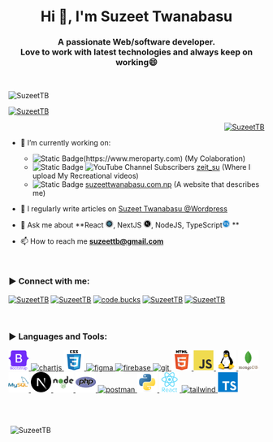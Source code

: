 <h1 align="center">Hi 👋, I'm Suzeet Twanabasu</h1>
<h3 align="center">A passionate Web/software developer. <br/>Love to work with latest technologies and always keep on working😄
</h3>

</br>
<p align="left"> <img src="https://komarev.com/ghpvc/?username=SuzeetTB&label=Profile%20views&color=0e75b6&style=flat" alt="SuzeetTB" /> </p>

<p align="left"> <a href="https://github.com/SuzeetTB/github-profile-trophy"><img src="https://github-profile-trophy.vercel.app/?username=SuzeetTB" alt="SuzeetTB" /></a> </p>

<p align="right"> <a href="https://twitter.com/zeit_su" target="blank"><img src="https://img.shields.io/twitter/follow/zeit_su?logo=twitter&style=for-the-badge" alt="SuzeetTB" /></a> </p>

- 🔭 I’m currently working on:
   <ul>
    <li><img alt="Static Badge" src="https://img.shields.io/badge/MeroParty-blue?style=plastic&logo=react&logoSize=15px&link=https%3A%2F%2Fwww.meroparty.com">(https://www.meroparty.com) (My Colaboration)</li>
    <li>
      <img alt="Static Badge" src="https://img.shields.io/badge/My%20YouTube%20Channel-red?style=flat-square&logo=youtube">
      <img alt="YouTube Channel Subscribers" src="https://img.shields.io/youtube/channel/subscribers/UC-6XhsJ324UuZPHIKZHPrHA"> 
      <a href="https://youtube.com/@zeit_su?si=b6uTTsS0qGpDTExD">zeit_su</a>
      (Where I upload My Recreational videos)
    </li>
    <li>
      <img alt="Static Badge" src="https://img.shields.io/badge/My%20Portfolio-black?style=flat-square">
      <a href="http://suzeettwanabasu.com.np" target="blank">suzeettwanabasu.com.np</a> 
      (A website that describes me)
    </li>
   </ul>

- 📝 I regularly write articles on <a href="https://suzeettwanabasu.wordpress.com" target="blank">Suzeet Twanabasu @Wordpress</a>

- 💬 Ask me about **React <img width="15px" src="https://github.com/Pedro-Murilo/icons-for-readme/blob/main/.github/react-icon.svg" alt="ReactJS Icon"/>, NextJS <img width="15px" src="https://github.com/Pedro-Murilo/icons-for-readme/blob/main/.github/nextjs-icon.svg" alt="NextJS Icon" />, NodeJS, TypeScript<img width="15px" src="https://github.com/Pedro-Murilo/icons-for-readme/blob/main/.github/typescript-icon.svg" alt="Typescript Icon" /> **

- 📫 How to reach me **suzeettb@gmail.com**
 

<!-- ### Blogs posts -->
<!-- BLOG-POST-LIST:START -->
<!-- BLOG-POST-LIST:END -->
</br>

<h3 align="left">▶ Connect with me:</h3>
<p align="left">
  <a href="https://youtube.com/@zeit_su?si=b6uTTsS0qGpDTExD" target="blank" rel="nofollow"><img align="center" src="https://github.com/rahuldkjain/github-profile-readme-generator/blob/master/src/images/icons/Social/youtube.svg" alt="SuzeetTB" height="30" width="40" /></a>
  <a href="https://www.linkedin.com/in/suzeettwanabasu" target="blank" rel="nofollow"><img align="center" src="https://github.com/rahuldkjain/github-profile-readme-generator/blob/master/src/images/icons/Social/linked-in-alt.svg" alt="SuzeetTB" height="30" width="40" /></a>
  <a href="https://www.instagram.com/zeit_su/" target="blank" rel="nofollow"><img align="center" src="https://github.com/rahuldkjain/github-profile-readme-generator/blob/master/src/images/icons/Social/instagram.svg" alt="code.bucks" height="30" width="40" /></a>
  <a href="https://twitter.com/zeit_su" target="blank" rel="nofollow"><img align="center" src="https://github.com/rahuldkjain/github-profile-readme-generator/blob/master/src/images/icons/Social/twitter.svg" alt="SuzeetTB" height="30" width="40" /></a>
  <a href="https://www.facebook.com/su2e3t" target="blank" rel="nofollow"><img align="center" src="https://github.com/rahuldkjain/github-profile-readme-generator/blob/master/src/images/icons/Social/facebook.svg" alt="SuzeetTB" height="30" width="40" /></a>
</p>
</br>
<h3 align="left">▶ Languages and Tools:</h3>
 <p align="left"> 
  <!-- <a href="https://aws.amazon.com/amplify/" target="_blank" rel="nofollow"> <img src="https://docs.amplify.aws/assets/logo-dark.svg" alt="amplify" width="40" height="40"/> </a> -->
  <!-- <a href="https://babeljs.io/" target="_blank" rel="nofollow"> <img src="https://cdn.worldvectorlogo.com/logos/babel-10.svg" alt="babel" width="40" height="40"/> </a> -->
  <a href="https://getbootstrap.com" target="_blank" rel="nofollow"> <img src="https://raw.githubusercontent.com/devicons/devicon/master/icons/bootstrap/bootstrap-plain-wordmark.svg" alt="bootstrap" width="40" height="40"/> </a> 
  <!-- <a href="https://bulma.io/" target="_blank" rel="nofollow"> <img src="https://raw.githubusercontent.com/gilbarbara/logos/804dc257b59e144eaca5bc6ffd16949752c6f789/logos/bulma.svg" alt="bulma" width="40" height="40"/> </a> -->
  <a href="https://www.chartjs.org" target="_blank" rel="nofollow"> <img src="https://www.chartjs.org/media/logo-title.svg" alt="chartjs" width="40" height="40"/> </a> 
  <a href="https://www.w3schools.com/css/" target="_blank" rel="nofollow"> <img src="https://raw.githubusercontent.com/devicons/devicon/master/icons/css3/css3-original-wordmark.svg" alt="css3" width="40" height="40"/> </a> 
  <!-- <a href="https://d3js.org/" target="_blank"> <img src="https://raw.githubusercontent.com/devicons/devicon/master/icons/d3js/d3js-original.svg" alt="d3js" width="40" height="40"/> </a>  -->
  <!--   <a href="https://www.electronjs.org" target="_blank"> <img src="https://raw.githubusercontent.com/devicons/devicon/master/icons/electron/electron-original.svg" alt="electron" width="40" height="40"/> </a>  -->
  <!--   <a href="https://expressjs.com" target="_blank" rel="nofollow"> <img src="https://raw.githubusercontent.com/devicons/devicon/master/icons/express/express-original-wordmark.svg" alt="express" width="40" height="40"/> </a>  -->
  <a href="https://www.figma.com/" target="_blank"> <img src="https://www.vectorlogo.zone/logos/figma/figma-icon.svg" alt="figma" width="40" height="40"/> </a> 
  <a href="https://firebase.google.com/" target="_blank" rel="nofollow"> <img src="https://www.vectorlogo.zone/logos/firebase/firebase-icon.svg" alt="firebase" width="40" height="40"/> </a> 
  <a href="https://git-scm.com/" rel="nofollow" target="_blank"> <img src="https://www.vectorlogo.zone/logos/git-scm/git-scm-icon.svg" alt="git" width="40" height="40"/> </a> 
  <!-- <a href="https://graphql.org" target="_blank"> <img src="https://www.vectorlogo.zone/logos/graphql/graphql-icon.svg" alt="graphql" width="40" height="40"/> </a>  -->
  <a href="https://www.w3.org/html/" target="_blank" rel="nofollow"> <img src="https://raw.githubusercontent.com/devicons/devicon/master/icons/html5/html5-original-wordmark.svg" alt="html5" width="40" height="40"/> </a> 
  <a href="https://developer.mozilla.org/en-US/docs/Web/JavaScript" rel="nofollow" target="_blank"> <img src="https://raw.githubusercontent.com/devicons/devicon/master/icons/javascript/javascript-original.svg" alt="javascript" width="40" height="40"/> </a> 
  <a href="https://www.linux.org/" target="_blank" rel="nofollow"> <img src="https://raw.githubusercontent.com/devicons/devicon/master/icons/linux/linux-original.svg" alt="linux" width="40" height="40"/> </a> 
  <!-- <a href="https://materializecss.com/" rel="nofollow" target="_blank"> <img src="https://raw.githubusercontent.com/prplx/svg-logos/5585531d45d294869c4eaab4d7cf2e9c167710a9/svg/materialize.svg" alt="materialize" width="40" height="40"/> </a> -->
  <a rel="nofollow" href="https://www.mongodb.com/" target="_blank"> <img src="https://raw.githubusercontent.com/devicons/devicon/master/icons/mongodb/mongodb-original-wordmark.svg" alt="mongodb" width="40" height="40"/> </a> 
  <a href="https://www.mysql.com/" target="_blank" rel="nofollow"> <img src="https://raw.githubusercontent.com/devicons/devicon/master/icons/mysql/mysql-original-wordmark.svg" alt="mysql" width="40" height="40"/> </a> 
  <a href="https://nextjs.org/" target="_blank" rel="nofollow"> <img src="https://github.com/devicons/devicon/raw/master/icons/nextjs/nextjs-original.svg" alt="nextjs" width="40" height="40"/> </a> 
  <a href="https://nodejs.org" target="_blank" rel="nofollow"> <img src="https://raw.githubusercontent.com/devicons/devicon/master/icons/nodejs/nodejs-original-wordmark.svg" alt="nodejs" width="40" height="40"/> </a> 
  <a href="https://www.php.net" target="_blank" rel="nofollow"> <img src="https://raw.githubusercontent.com/devicons/devicon/master/icons/php/php-original.svg" alt="php" width="40" height="40"/> </a> 
  <a href="https://postman.com" target="_blank" rel="nofollow"> <img src="https://www.vectorlogo.zone/logos/getpostman/getpostman-icon.svg" alt="postman" width="40" height="40"/> </a> 
  <a href="https://www.python.org" target="_blank" rel="nofollow"> <img src="https://raw.githubusercontent.com/devicons/devicon/master/icons/python/python-original.svg" alt="python" width="40" height="40"/> </a> 
  <a href="https://reactjs.org/" target="_blank" rel="nofollow"> <img src="https://raw.githubusercontent.com/devicons/devicon/master/icons/react/react-original-wordmark.svg" alt="react" width="40" height="40"/> </a> 
  <!-- <a href="https://redux.js.org" target="_blank" rel="nofollow"> <img src="https://raw.githubusercontent.com/devicons/devicon/master/icons/redux/redux-original.svg" alt="redux" width="40" height="40"/> </a> -->
  <!-- <a href="https://sass-lang.com" target="_blank" rel="nofollow"> <img src="https://raw.githubusercontent.com/devicons/devicon/master/icons/sass/sass-original.svg" alt="sass" width="40" height="40"/> </a> -->
  <a href="https://tailwindcss.com/" target="_blank" rel="nofollow"> <img src="https://www.vectorlogo.zone/logos/tailwindcss/tailwindcss-icon.svg" alt="tailwind" width="40" height="40"/> </a> 
  <a href="https://www.typescriptlang.org/" target="_blank" rel="nofollow"> <img src="https://raw.githubusercontent.com/devicons/devicon/master/icons/typescript/typescript-original.svg" alt="typescript" width="40" height="40"/> </a> 
  <!-- <a href="https://webpack.js.org" target="_blank" rel="nofollow"> <img src="https://raw.githubusercontent.com/devicons/devicon/d00d0969292a6569d45b06d3f350f463a0107b0d/icons/webpack/webpack-original-wordmark.svg" alt="webpack" width="40" height="40"/> </a> -->
 </p>

</br>
</br>

<p>&nbsp;<img align="center" src="https://github-readme-stats.vercel.app/api?username=SuzeetTB&show_icons=true&locale=en" alt="SuzeetTB" /></p>

<!-- <p><img align="center" src="https://github-readme-streak-stats.herokuapp.com/?user=SuzeetTB&" alt="SuzeetTB" /></p> -->
<!-- </br> -->

<!--<h3 align="left">▶ Support:</h3>
<p><a href="https://www.buymeacoffee.com/SuzeetTB"> <img  src="https://www.buymeacoffee.com/assets/img/guidelines/download-assets-sm-1.svg" height="50" width="210" alt="SuzeetTB" ></img></a></p><br><br>
-->

<!-- ## Hi there 👋 -->
<!--
**SuzeetTB/SuzeetTB** is a ✨ _special_ ✨ repository because its `README.md` (this file) appears on your GitHub profile.

Here are some ideas to get you started:

- 🔭 I’m currently working on ...
- 🌱 I’m currently learning ...
- 👯 I’m looking to collaborate on ...
- 🤔 I’m looking for help with ...
- 💬 Ask me about ...
- 📫 How to reach me: ...
- 😄 Pronouns: ...
- ⚡ Fun fact: ...
-->
